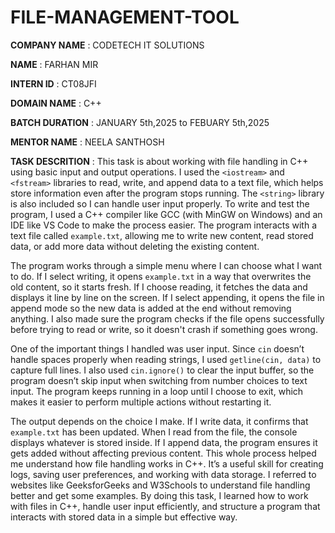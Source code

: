 # FILE-MANAGEMENT-TOOL

**COMPANY NAME** : CODETECH IT SOLUTIONS

**NAME** : FARHAN MIR

**INTERN ID** : CT08JFI

**DOMAIN NAME** : C++

**BATCH DURATION** : JANUARY 5th,2025 to FEBUARY 5th,2025

**MENTOR NAME** : NEELA SANTHOSH

**TASK DESCRITION** :  This task is about working with file handling in C++ using basic input and output operations. I used the `<iostream>` and `<fstream>` libraries to read, write, and append data to a text file, which helps store information even after the program stops running. The `<string>` library is also included so I can handle user input properly. To write and test the program, I used a C++ compiler like GCC (with MinGW on Windows) and an IDE like VS Code to make the process easier. The program interacts with a text file called `example.txt`, allowing me to write new content, read stored data, or add more data without deleting the existing content.  

The program works through a simple menu where I can choose what I want to do. If I select writing, it opens `example.txt` in a way that overwrites the old content, so it starts fresh. If I choose reading, it fetches the data and displays it line by line on the screen. If I select appending, it opens the file in append mode so the new data is added at the end without removing anything. I also made sure the program checks if the file opens successfully before trying to read or write, so it doesn't crash if something goes wrong.  

One of the important things I handled was user input. Since `cin` doesn’t handle spaces properly when reading strings, I used `getline(cin, data)` to capture full lines. I also used `cin.ignore()` to clear the input buffer, so the program doesn’t skip input when switching from number choices to text input. The program keeps running in a loop until I choose to exit, which makes it easier to perform multiple actions without restarting it.  

The output depends on the choice I make. If I write data, it confirms that `example.txt` has been updated. When I read from the file, the console displays whatever is stored inside. If I append data, the program ensures it gets added without affecting previous content. This whole process helped me understand how file handling works in C++. It’s a useful skill for creating logs, saving user preferences, and working with data storage. I referred to websites like GeeksforGeeks and W3Schools to understand file handling better and get some examples. By doing this task, I learned how to work with files in C++, handle user input efficiently, and structure a program that interacts with stored data in a simple but effective way.
